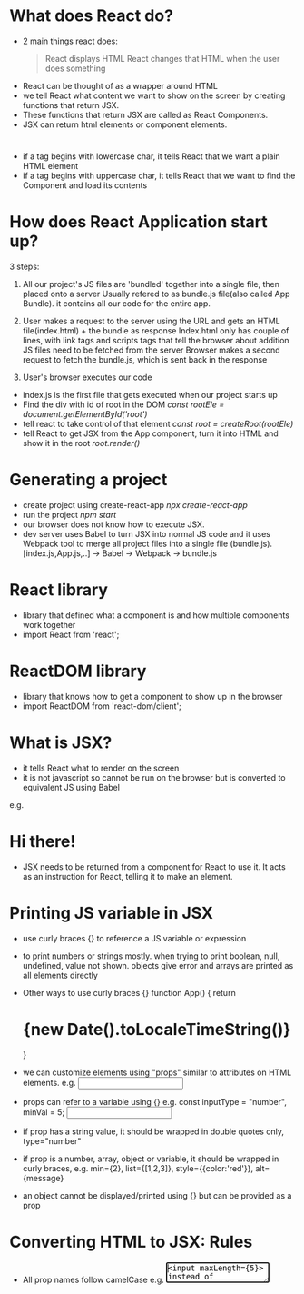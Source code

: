 # What does React do?

- 2 main things react does:
  > React displays HTML
  > React changes that HTML when the user does something
- React can be thought of as a wrapper around HTML
- we tell React what content we want to show on the screen by creating functions that return JSX.
- These functions that return JSX are called as React Components.
- JSX can return html elements or component elements.
- <h1></h1> if a tag begins with lowercase char, it tells React that we want a plain HTML element
- <ContactList /> if a tag begins with uppercase char, it tells React that we want to find the Component and load its contents

# How does React Application start up?

3 steps:

1. All our project's JS files are 'bundled' together into a single file, then placed onto a server
   Usually refered to as bundle.js file(also called App Bundle). it contains all our code for the entire app.

2. User makes a request to the server using the URL and gets an HTML file(index.html) + the bundle as response
   Index.html only has couple of lines, with link tags and scripts tags that tell the browser about addition JS files need to be fetched from the server
   Browser makes a second request to fetch the bundle.js, which is sent back in the response
3. User's browser executes our code

- index.js is the first file that gets executed when our project starts up
- Find the div with id of root in the DOM
  _const rootEle = document.getElementById('root')_
- tell react to take control of that element
  _const root = createRoot(rootEle)_
- tell React to get JSX from the App component, turn it into HTML and show it in the root
  _root.render(<App/>)_

# Generating a project

- create project using create-react-app
  _npx create-react-app <project name>_
- run the project
  _npm start_
- our browser does not know how to execute JSX.
- dev server uses Babel to turn JSX into normal JS code and it uses Webpack tool to merge all project files into a single file (bundle.js).
  [index.js,App.js,..] -> Babel -> Webpack -> bundle.js

# React library

- library that defined what a component is and how multiple components work together
- import React from 'react';

# ReactDOM library

- library that knows how to get a component to show up in the browser
- import ReactDOM from 'react-dom/client';

# What is JSX?

- it tells React what to render on the screen
- it is not javascript so cannot be run on the browser but is converted to equivalent JS using Babel

<!-- babeljs.io/repl is a tool to show what our JSX is turned into -->

e.g. <h1>Hi there!</h1>

- JSX needs to be returned from a component for React to use it. It acts as an instruction for React, telling it to make an element.

# Printing JS variable in JSX

- use curly braces {} to reference a JS variable or expression
- to print numbers or strings mostly. when trying to print boolean, null, undefined, value not shown. objects give error and arrays are printed as all elements directly

- Other ways to use curly braces {}
  function App() {
  return <h1>{new Date().toLocaleTimeString()}</h1>
  }

- we can customize elements using "props" similar to attributes on HTML elements.
  e.g. <input type="number" min={2} max={10}>
- props can refer to a variable using {}
  e.g. const inputType = "number", minVal = 5;
  <input type={inputType} min={minVal}>
- if prop has a string value, it should be wrapped in double quotes only, type="number"
- if prop is a number, array, object or variable, it should be wrapped in curly braces,
  e.g. min={2}, list={[1,2,3]}, style={{color:'red'}}, alt={message}
- an object cannot be displayed/printed using {} but can be provided as a prop

# Converting HTML to JSX: Rules

- All prop names follow camelCase
  e.g. <textarea autoFocus={true}>
  <input maxLength={5}> instead of maxlength="5"
  here instead of "autofocus" it is written in camel case
- Number attributes use curly braces
- boolean 'true' can be written with just the property name. 'false' should be written with curly braces
  e.g. <input spellCheck> & <input spellCheck={false}>
  same as <input spellCheck={true}>
- the 'class' attribute is written as 'className'
  e.g. <li className="item"/>
- in-line styles are provided as objects.
  e.g. <div style={{color:'red', padding: '5px'}}>

# Module Systems

- export a function to be used in other files
  e.g. function App() { return <h1>Hi</h1> }
  export default App;
- Import function where it needs to be used
  e.g. import App from './App'
- \*Default exports can be renamed in the importing file
  e.g. import MyApp from './App'
- there are 2 ways of exporting variables. 1. default(seen above) 2. Named Export statement
- Named export statement: used when exporting multiple variables, can have as many named exports as we want.
- there can be only 1 default export in a file.
- can be written in 2 ways
  > const message = 'hi'; export {message}
  > export const message = 'hi';
- we can have default export along with multiple named exports
- to use a named export in a file, i.e. import it, we use curly braces
  e.g. import {message} from './App';
- single import statement can get both default + named exports
  e.g. import App, {message} from './App';
- \*Named exports cannot be renamed

# Import path

1. './' or '../' means importing a file we created. This is a relative path.
   e.g. import App from './App';
2. no './' or '../' means importing a package
   e.g. import React from 'react';
   import ReactDOM from 'react-dom/client';

# Props system

- pass data from parent to child
- allow parent to configure each child differently
- one way flow of data. child can't push props back up.
- we can send props to a child component by adding attributes to a JSX element
  e.g. <Child color="red"/>
- React collects all attributes and puts them in an object called "props"
  e.g. {color: 'red'}
- props objects shows up as first argument to child component function and can be used in the child.
  e.g. function Child(props) {
  return <div>{props.color}</div>
  }
- the attribute names/prop names can be anything, few exceptions
- can also use argument destructuring
  e.g. function Child({color}) {
  return <div>{color}</div>
  }
